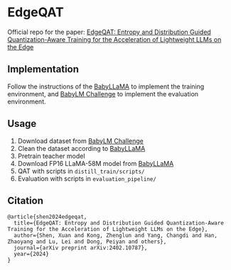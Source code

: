 # EdgeQAT
Official repo for the paper: [EdgeQAT: Entropy and Distribution Guided Quantization-Aware Training
for the Acceleration of Lightweight LLMs on the Edge](https://arxiv.org/abs/2402.10787v1)


## Implementation
Follow the instructions of the [BabyLLaMA](https://github.com/timinar/BabyLlama) to implement the training environment, and [BabyLM Challenge](https://babylm.github.io/index.html) to implement the evaluation environment.


## Usage
1. Download dataset from [BabyLM Challenge](https://babylm.github.io/index.html)
2. Clean the dataset according to [BabyLLaMA](https://github.com/timinar/BabyLlama)
3. Pretrain teacher model
4. Download FP16 LLaMA-58M model from [BabyLLaMA](https://github.com/timinar/BabyLlama)
5. QAT with scripts in `distill_train/scripts/`
6. Evaluation with scripts in `evaluation_pipeline/`


## Citation
```
@article{shen2024edgeqat,
  title={EdgeQAT: Entropy and Distribution Guided Quantization-Aware Training for the Acceleration of Lightweight LLMs on the Edge},
  author={Shen, Xuan and Kong, Zhenglun and Yang, Changdi and Han, Zhaoyang and Lu, Lei and Dong, Peiyan and others},
  journal={arXiv preprint arXiv:2402.10787},
  year={2024}
}
```


